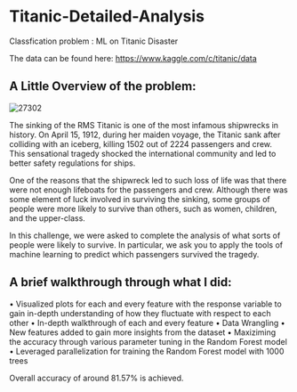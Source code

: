 # Titanic-Detailed-Analysis
Classfication problem : ML on Titanic Disaster

The data can be found here:
https://www.kaggle.com/c/titanic/data

## A Little Overview of the problem:

![27302](https://user-images.githubusercontent.com/33611104/54016242-86185f00-413f-11e9-9c2c-2fdc34db404a.jpg)

The sinking of the RMS Titanic is one of the most infamous shipwrecks in history.  On April 15, 1912, during her maiden voyage, the Titanic sank after colliding with an iceberg, killing 1502 out of 2224 passengers and crew. This sensational tragedy shocked the international community and led to better safety regulations for ships.

One of the reasons that the shipwreck led to such loss of life was that there were not enough lifeboats for the passengers and crew. Although there was some element of luck involved in surviving the sinking, some groups of people were more likely to survive than others, such as women, children, and the upper-class.

In this challenge, we were asked to complete the analysis of what sorts of people were likely to survive. In particular, we ask you to apply the tools of machine learning to predict which passengers survived the tragedy.

## A brief walkthrough through what I did:

• Visualized plots for each and every feature with the response variable to gain in-depth understanding of how they fluctuate with respect to each other
• In-depth walkthrough of each and every feature 
• Data Wrangling
• New features added to gain more insights from the dataset
• Maxiziming the accuracy through various parameter tuning in the Random Forest model
• Leveraged parallelization for training the Random Forest model with 1000 trees

Overall accuracy of around 81.57% is achieved.
